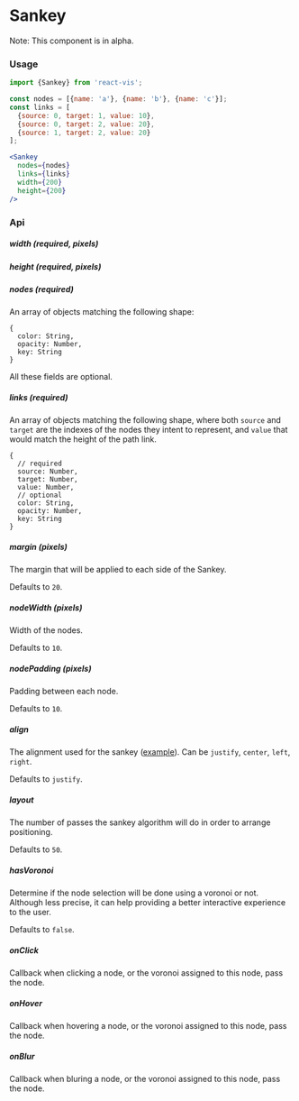 # Sankey

Note: This component is in alpha.

### Usage

```jsx
import {Sankey} from 'react-vis';

const nodes = [{name: 'a'}, {name: 'b'}, {name: 'c'}];
const links = [
  {source: 0, target: 1, value: 10},
  {source: 0, target: 2, value: 20},
  {source: 1, target: 2, value: 20}
];

<Sankey
  nodes={nodes}
  links={links}
  width={200}
  height={200}
/>
```

### Api

##### width (required, pixels)
##### height (required, pixels)
##### nodes (required)

An array of objects matching the following shape:

```
{
  color: String,
  opacity: Number,
  key: String
}
```

All these fields are optional.

##### links (required)

An array of objects matching the following shape, where both `source` and `target`
are the indexes of the nodes they intent to represent, and `value` that would
match the height of the path link.

```
{
  // required
  source: Number,
  target: Number,
  value: Number,
  // optional
  color: String,
  opacity: Number,
  key: String
}
```

##### margin (pixels)

The margin that will be applied to each side of the Sankey.

Defaults to `20`.

##### nodeWidth (pixels)

Width of the nodes.

Defaults to `10`.

##### nodePadding (pixels)

Padding between each node.

Defaults to `10`.

##### align

The alignment used for the sankey ([example](http://bl.ocks.org/vasturiano/b0b14f2e58fdeb0da61e62d51c649908)).
Can be `justify`, `center`, `left`, `right`.

Defaults to `justify`.

##### layout

The number of passes the sankey algorithm will do in order to arrange positioning.

Defaults to `50`.

##### hasVoronoi

Determine if the node selection will be done using a voronoi or not. Although less
precise, it can help providing a better interactive experience to the user.

Defaults to `false`.

##### onClick

Callback when clicking a node, or the voronoi assigned to this node, pass the node.

##### onHover

Callback when hovering a node, or the voronoi assigned to this node, pass the node.

##### onBlur

Callback when bluring a node, or the voronoi assigned to this node, pass the node.
